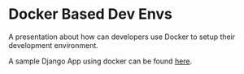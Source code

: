 # Docker Based Dev Envs


A presentation about how can developers use Docker to setup their development environment.


A sample Django App using docker can be found [here](https://github.com/reneolivo/hello-django-docker).
